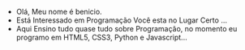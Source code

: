 -  Olá, Meu nome é benicio.
-  Está Interessado em Programação Você esta no Lugar Certo ...
-  Aqui Ensino tudo quase tudo sobre Programação, no momento eu programo em HTML5, CSS3, Python e Javascript...

<!---
benicio-dbd/benicio-dbd is a ✨ special ✨ repository because its `README.md` (this file) appears on your GitHub profile.
You can click the Preview link to take a look at your changes.
--->
